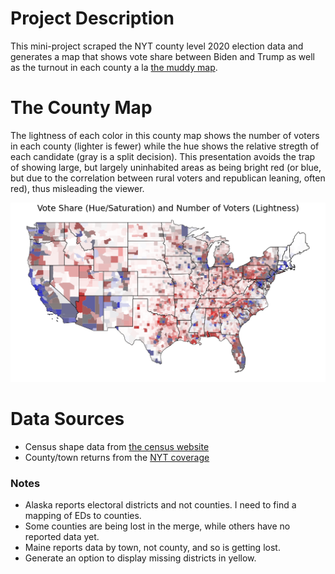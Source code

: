 # Project Description
This mini-project scraped the NYT county level 2020 election data and generates a map that shows vote share between Biden and Trump as well as the turnout in each county a la [the muddy map](https://stemlounge.com/muddy-america-color-balancing-trumps-election-map-infographic/).


# The County Map
The lightness of each color in this county map shows the number of voters in each county (lighter is fewer) while the hue shows the relative stregth of each candidate (gray is a split decision). This presentation avoids the trap of showing large, but largely uninhabited areas as being bright red (or blue, but due to the correlation between rural voters and republican leaning, often red), thus misleading the viewer.

![County Map](maps/county_muddy_map.png)


# Data Sources
- Census shape data from [the census website](https://www.census.gov/geographies/mapping-files/time-series/geo/carto-boundary-file.html)
- County/town returns from the [NYT coverage](https://www.nytimes.com/interactive/2020/11/03/us/elections/results-president.html?action=click&module=Spotlight&pgtype=Homepage)

### Notes
- Alaska reports electoral districts and not counties. I need to find a mapping of EDs to counties.
- Some counties are being lost in the merge, while others have no reported data yet.
- Maine reports data by town, not county, and so is getting lost.
- Generate an option to display missing districts in yellow.